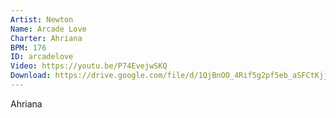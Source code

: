 ```yaml
---
Artist: Newton
Name: Arcade Love
Charter: Ahriana
BPM: 176
ID: arcadelove
Video: https://youtu.be/P74EvejwSKQ
Download: https://drive.google.com/file/d/1QjBnOO_4Rif5g2pf5eb_aSFCtKjjw59z/view
---
```

Ahriana
